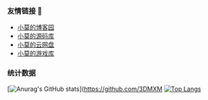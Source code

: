 ### 友情链接 👋

- [小莫的博客园](https://www.aoe.top)  
- [小莫的源码库](https://git.aoe.top)  
- [小莫的云网盘](https://pan.aoe.top)  
- [小莫的游戏库](https://game.aoe.top)

### 统计数据

[![Anurag's GitHub stats](https://github-readme-stats.vercel.app/api?username=3DMXM&locale=cn&theme=tokyonight&hide_border=true&include_all_commits=true)](https://github.com/3DMXM 
[![Top Langs](https://github-readme-stats.vercel.app/api/top-langs/?username=anuraghazra&locale=cn&theme=tokyonight&hide_border=true&include_all_commits=true)](https://github.com/3DMXM)
